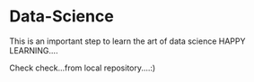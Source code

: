 # Data-Science
  This is an important step to learn the art of data science
  HAPPY LEARNING....
  
  Check check...from local repository....:)

